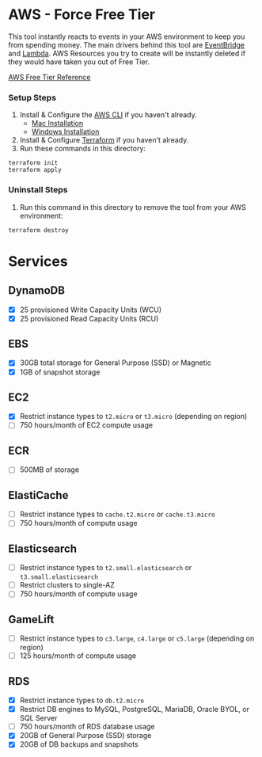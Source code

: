 # AWS - Force Free Tier

This tool instantly reacts to events in your AWS environment to keep you from spending money. 
The main drivers behind this tool are [EventBridge](https://aws.amazon.com/eventbridge/) and [Lambda](https://aws.amazon.com/lambda/).
AWS Resources you try to create will be instantly deleted if they would have taken you out of Free Tier.

[AWS Free Tier Reference](https://aws.amazon.com/free)

### Setup Steps
1. Install & Configure the [AWS CLI](https://docs.aws.amazon.com/cli/latest/userguide/install-cliv2.html) if you haven't already.
    - [Mac Installation](https://docs.aws.amazon.com/cli/latest/userguide/install-cliv2-mac.html#cliv2-mac-install-gui)
    - [Windows Installation](https://docs.aws.amazon.com/cli/latest/userguide/install-cliv2-windows.html#cliv2-windows-install)
2. Install & Configure [Terraform](https://www.terraform.io/downloads.html) if you haven't already.
3. Run these commands in this directory:
```
terraform init
terraform apply
```

### Uninstall Steps
1. Run this command in this directory to remove the tool from your AWS environment:
```
terraform destroy
```

# Services

## DynamoDB
- [x] 25 provisioned Write Capacity Units (WCU)
- [x] 25 provisioned Read Capacity Units (RCU)

## EBS
- [x] 30GB total storage for General Purpose (SSD) or Magnetic
- [x] 1GB of snapshot storage

## EC2
- [x] Restrict instance types to `t2.micro` or `t3.micro` (depending on region)
- [ ] 750 hours/month of EC2 compute usage

## ECR
- [ ] 500MB of storage

## ElastiCache
- [ ] Restrict instance types to `cache.t2.micro` or `cache.t3.micro`
- [ ] 750 hours/month of compute usage

## Elasticsearch
- [ ] Restrict instance types to `t2.small.elasticsearch` or `t3.small.elasticsearch`
- [ ] Restrict clusters to single-AZ
- [ ] 750 hours/month of compute usage

## GameLift
- [ ] Restrict instance types to `c3.large`, `c4.large` or `c5.large` (depending on region)
- [ ] 125 hours/month of compute usage

## RDS
- [x] Restrict instance types to `db.t2.micro`
- [x] Restrict DB engines to MySQL, PostgreSQL, MariaDB, Oracle BYOL, or SQL Server
- [ ] 750 hours/month of RDS database usage
- [x] 20GB of General Purpose (SSD) storage
- [x] 20GB of DB backups and snapshots
